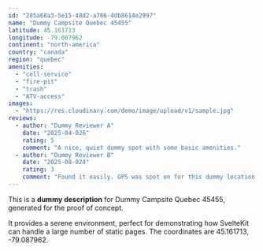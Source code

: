 ```yaml
---
id: "285a68a3-5e15-48d2-a786-4db8614e2997"
name: "Dummy Campsite Quebec 45455"
latitude: 45.161713
longitude: -79.087962
continent: "north-america"
country: "canada"
region: "quebec"
amenities:
  - "cell-service"
  - "fire-pit"
  - "trash"
  - "ATV-access"
images:
  - "https://res.cloudinary.com/demo/image/upload/v1/sample.jpg"
reviews:
  - author: "Dummy Reviewer A"
    date: "2025-04-026"
    rating: 5
    comment: "A nice, quiet dummy spot with some basic amenities."
  - author: "Dummy Reviewer B"
    date: "2025-08-024"
    rating: 3
    comment: "Found it easily. GPS was spot on for this dummy location."
---
```


This is a **dummy description** for Dummy Campsite Quebec 45455, generated for the proof of concept.

It provides a serene environment, perfect for demonstrating how SvelteKit can handle a large number of static pages. The coordinates are 45.161713, -79.087962.
